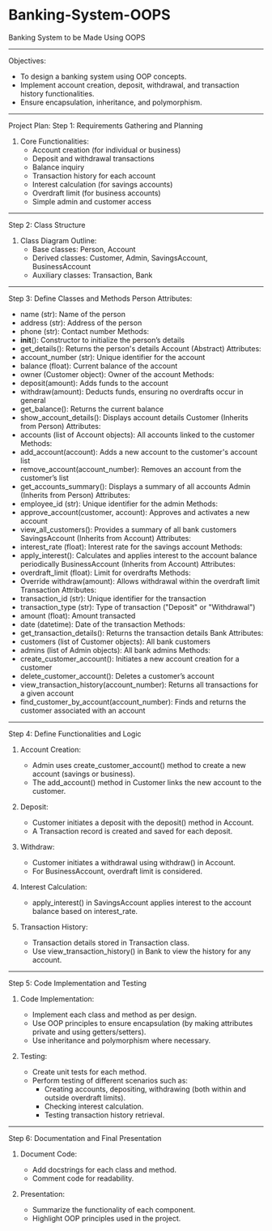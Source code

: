 # Banking-System-OOPS


Banking System to be Made Using OOPS

<hr>

Objectives:

- To design a banking system using OOP concepts.
- Implement account creation, deposit, withdrawal, and transaction history functionalities.
- Ensure encapsulation, inheritance, and polymorphism.
<hr>


Project Plan:
Step 1: Requirements Gathering and Planning

1. Core Functionalities:
   - Account creation (for individual or business)
   - Deposit and withdrawal transactions
   - Balance inquiry
   - Transaction history for each account
   - Interest calculation (for savings accounts)
   - Overdraft limit (for business accounts)
   - Simple admin and customer access
<hr>


Step 2: Class Structure

1. Class Diagram Outline:
   - Base classes: Person, Account
   - Derived classes: Customer, Admin, SavingsAccount, BusinessAccount
   - Auxiliary classes: Transaction, Bank
<hr>


Step 3: Define Classes and Methods
Person
Attributes:
- name (str): Name of the person
- address (str): Address of the person
- phone (str): Contact number
Methods:
- __init__(): Constructor to initialize the person’s details
- get_details(): Returns the person's details
Account (Abstract)
Attributes:
- account_number (str): Unique identifier for the account
- balance (float): Current balance of the account
- owner (Customer object): Owner of the account
Methods:
- deposit(amount): Adds funds to the account
- withdraw(amount): Deducts funds, ensuring no overdrafts occur in general
- get_balance(): Returns the current balance
- show_account_details(): Displays account details
Customer (Inherits from Person)
Attributes:
- accounts (list of Account objects): All accounts linked to the customer
Methods:
- add_account(account): Adds a new account to the customer's account list
- remove_account(account_number): Removes an account from the customer’s list
- get_accounts_summary(): Displays a summary of all accounts
Admin (Inherits from Person)
Attributes:
- employee_id (str): Unique identifier for the admin
Methods:
- approve_account(customer, account): Approves and activates a new account
- view_all_customers(): Provides a summary of all bank customers
SavingsAccount (Inherits from Account)
Attributes:
- interest_rate (float): Interest rate for the savings account
Methods:
- apply_interest(): Calculates and applies interest to the account balance periodically
BusinessAccount (Inherits from Account)
Attributes:
- overdraft_limit (float): Limit for overdrafts
Methods:
- Override withdraw(amount): Allows withdrawal within the overdraft limit
Transaction
Attributes:
- transaction_id (str): Unique identifier for the transaction
- transaction_type (str): Type of transaction ("Deposit" or "Withdrawal")
- amount (float): Amount transacted
- date (datetime): Date of the transaction
Methods:
- get_transaction_details(): Returns the transaction details
Bank
Attributes:
- customers (list of Customer objects): All bank customers
- admins (list of Admin objects): All bank admins
Methods:
- create_customer_account(): Initiates a new account creation for a customer
- delete_customer_account(): Deletes a customer’s account
- view_transaction_history(account_number): Returns all transactions for a given account
- find_customer_by_account(account_number): Finds and returns the customer associated with an account
<hr>

Step 4: Define Functionalities and Logic

1. Account Creation:
   - Admin uses create_customer_account() method to create a new account (savings or business).
   - The add_account() method in Customer links the new account to the customer.

2. Deposit:
   - Customer initiates a deposit with the deposit() method in Account.
   - A Transaction record is created and saved for each deposit.

3. Withdraw:
   - Customer initiates a withdrawal using withdraw() in Account.
   - For BusinessAccount, overdraft limit is considered.

4. Interest Calculation:
   - apply_interest() in SavingsAccount applies interest to the account balance based on interest_rate.

5. Transaction History:
   - Transaction details stored in Transaction class.
   - Use view_transaction_history() in Bank to view the history for any account.
<hr>


Step 5: Code Implementation and Testing

1. Code Implementation:
   - Implement each class and method as per design.
   - Use OOP principles to ensure encapsulation (by making attributes private and using getters/setters).
   - Use inheritance and polymorphism where necessary.

2. Testing:
   - Create unit tests for each method.
   - Perform testing of different scenarios such as:
     - Creating accounts, depositing, withdrawing (both within and outside overdraft limits).
     - Checking interest calculation.
     - Testing transaction history retrieval.
<hr>


Step 6: Documentation and Final Presentation

1. Document Code:
   - Add docstrings for each class and method.
   - Comment code for readability.

2. Presentation:
   - Summarize the functionality of each component.
   - Highlight OOP principles used in the project.

